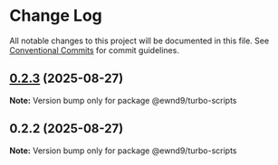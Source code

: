 # Change Log

All notable changes to this project will be documented in this file.
See [Conventional Commits](https://conventionalcommits.org) for commit guidelines.

## [0.2.3](https://github.com/ewnd9/turbo-scripts/compare/@ewnd9/turbo-scripts@0.2.2...@ewnd9/turbo-scripts@0.2.3) (2025-08-27)

**Note:** Version bump only for package @ewnd9/turbo-scripts

## 0.2.2 (2025-08-27)

**Note:** Version bump only for package @ewnd9/turbo-scripts
